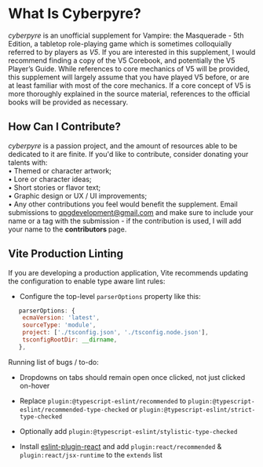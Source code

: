 # What Is Cyberpyre?

<em>cyberpyre</em> is an unofficial supplement for Vampire: the Masquerade - 5th Edition, a tabletop role-playing game 
which is sometimes colloquially referred to by players as <em>V5</em>.  If you are interested in this supplement, I 
would recommend finding a copy of the V5 Corebook, and potentially the V5 Player’s Guide.  While references to 
core mechanics of V5 will be provided, this supplement will largely assume that you have played V5 before, or 
are at least familiar with most of the core mechanics.  If a core concept of V5 is more thoroughly explained in the 
source material, references to the official books will be provided as necessary.

## How Can I Contribute?
<em>cyberpyre</em> is a passion project, and the amount of resources able to be dedicated to it are finite.  If you'd like to contribute, consider donating your talents with:\
&bull; Themed or character artwork;\
&bull; Lore or character ideas;\
&bull; Short stories or flavor text;\
&bull; Graphic design or UX / UI improvements;\
&bull; Any other contributions you feel would benefit the supplement.
Email submissions to qpgdevelopment@gmail.com and make sure to include your name or a tag with the submission - if the contribution is used, I will add your name to the <strong> contributors </strong> page.

## Vite Production Linting

If you are developing a production application, Vite recommends updating the configuration to enable type aware lint rules:

- Configure the top-level `parserOptions` property like this:

```js
   parserOptions: {
    ecmaVersion: 'latest',
    sourceType: 'module',
    project: ['./tsconfig.json', './tsconfig.node.json'],
    tsconfigRootDir: __dirname,
   },
```

Running list of bugs / to-do:
- Dropdowns on tabs should remain open once clicked, not just clicked on-hover

- Replace `plugin:@typescript-eslint/recommended` to `plugin:@typescript-eslint/recommended-type-checked` or `plugin:@typescript-eslint/strict-type-checked`
- Optionally add `plugin:@typescript-eslint/stylistic-type-checked`
- Install [eslint-plugin-react](https://github.com/jsx-eslint/eslint-plugin-react) and add `plugin:react/recommended` & `plugin:react/jsx-runtime` to the `extends` list
